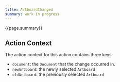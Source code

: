 ```yaml
---
title: ArtboardChanged
summary: work in progress
---
```


{{page.summary}}

## Action Context

The action context for this action contains three keys:

- `document`: the `Document` that the change occurred in.
- `newArtboard`: the newly selected `Artboard`
- `oldArtboard`: the previously selected `Artboard`
